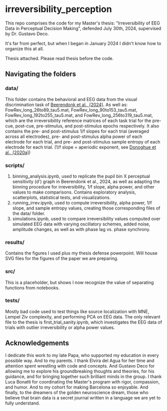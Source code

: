 # irreversibility_perception

This repo comprises the code for my Master's thesis: "Irreversibility of EEG Data in Perceptual Decision Making", defended July 30th, 2024, supervised by Dr. Gustavo Deco.

It's far from perfect, but when I began in January 2024 I didn't know how to organize this at all.

Thesis attached. Please read thesis before the code.

## Navigating the folders
### data/
This folder contains the behavioral and EEG data from the visual discrimination task of [Beerendonk et al., (2024)]([url](https://www.pnas.org/doi/full/10.1073/pnas.2312898121)). As well as: FowRev_long_26to89_tau5.mat, FowRev_long_90to153_tau5.mat, FowRev_long_192to255_tau5.mat, and FowRev_long_256to319_tau5.mat, which are the irreversibility reference matrices of each task trial for the pre-cue, post-cue, pre-stimulus, and post-stimulus epochs respectively. It also contains the pre- and post-stimulus 1/f slopes for each trial (averaged across all electrodes), pre- and post-stimulus alpha power of each electrode for each trial, and pre- and post-stimulus sample entropy of each electrode for each trial.
(1/f slope = aperiodic exponent, see [Donoghue et al., (2020a)]([url](https://www.nature.com/articles/s41593-020-00744-x)))

### scripts/
1) binning_analysis.ipynb, used to replicate the pupil bin X perceptual sensitivity (d') graph in Beerendonk et al., 2024, as well as adapting the binning procedure for irreversibility, 1/f slope, alpha power, and other values to make comparisons. Contains exploratory analysis, scatterplots, statistical tests, and visualizations. 
2) running_irrev.ipynb, used to compute irreversibility, alpha power, 1/f slope, and sample entropy values, creating those corresponding files of the data/ folder.
3) simulations.ipynb, used to compare irreversibility values computed over simulated EEG data with varying oscillatory schemes, added noise, amplitude changes, as well as with phase lag vs. phase synchrony.

### results/
Contains the figures I used plus my thesis defense powerpoint. Will house SVG files for the figures of the paper we are preparing.

### src/
This is a placeholder, but shows I now recognize the value of separating functions from notebooks.

### tests/
Mostly bad code used to test things like source localization with MNE, Lempel Ziv complexity, and performing PCA on EEG data. The only relevant file to the thesis is first_trial_sanity.ipynb, which investigates the EEG data of trials with outlier irreversibility or alpha power values.


## Acknowledgements
I dedicate this work to my late Papa, who supported my education in every possible way. And to my parents. I thank Elvira del Agua for her time and attention spent wrestling with code and concepts. And Gustavo Deco for allowing me to explore his groundbreaking thoughts and theories, for his guidance, and for bringing together such brilliant minds in the group. I thank Luca Bonatti for coordinating the Master's program with rigor, compassion, and humor. And to my cohort for making Barcelona so enjoyable. And finally, to the dreamers of the golden neuroscience dream, those who believe that brain data is a secret journal written in a language we are yet to fully understand.


